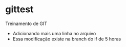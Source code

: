 # gittest
Treinamento de GIT

- Adicionando mais uma linha no arquivo
- Essa modificação existe na branch do if de 5 horas
